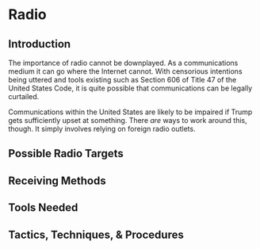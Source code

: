 # Radio

## Introduction

The importance of radio cannot be downplayed.  As a communications medium it can go where the Internet cannot.  With censorious intentions being uttered and tools existing such as Section 606 of Title 47 of the United States Code, it is quite possible that communications can be legally curtailed.

Communications within the United States are likely to be impaired if Trump gets sufficiently upset at something.  There *are* ways to work around this, though.  It simply involves relying on foreign radio outlets.

## Possible Radio Targets

## Receiving Methods

## Tools Needed

## Tactics, Techniques, & Procedures

